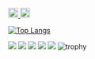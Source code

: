 <p align="left">
  <a href="https://github.com/Keichan15">
    <img height="20" src="https://komarev.com/ghpvc/?username=Keichan15" />
  </a>
  <a href="https://github.com/Keichan15">
    <img height="20" src="https://img.shields.io/github/followers/Keichan15?label=follow&logo=github&style=flat" />
  </a>
</p>

[![Top Langs](https://github-readme-stats.vercel.app/api/top-langs/?username=[yamada222]&theme=[dracula]&layout=[default])](https://github.com/anuraghazra/github-readme-stats)

![](http://github-profile-summary-cards.vercel.app/api/cards/profile-details?username=yamada222&theme=gruvbox)
![](http://github-profile-summary-cards.vercel.app/api/cards/repos-per-language?username=yamada222&theme=gruvbox)
![](http://github-profile-summary-cards.vercel.app/api/cards/most-commit-language?username=yamada222&theme=gruvbox)
![](http://github-profile-summary-cards.vercel.app/api/cards/stats?username=yamada222&theme=gruvbox)
![](http://github-profile-summary-cards.vercel.app/api/cards/productive-time?username=yamada222&theme=gruvbox&utcOffset=9)
![trophy](https://github-profile-trophy.vercel.app/?username=yamada222&theme=gruvbox)
